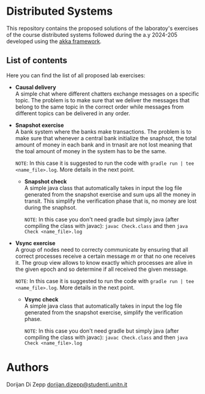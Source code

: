 # Distributed Systems

This repository contains the proposed solutions of the laboratoy's exercises of the course distributed systems followed during the a.y 2024-205 developed using the [akka framework](https://akka.io/).

## List of contents
Here you can find the list of all proposed lab exercises:

- __Causal delivery__<br/>
    A simple chat where different chatters exchange messages on a specific topic. The problem is to make sure that we deliver the messages that belong to the same topic in the correct order while messages from different topics can be delivered in any order.

- __Snapshot exercise__<br/>
    A bank system where the banks make transactions. The problem is to make sure that whenever a central bank initialize the snaphsot, the total amount of money in each bank and in trnasit are not lost meaning that the toal amount of money in the system has to be the same.
    
    `NOTE`: In this case it is suggested to run the code with `gradle run | tee <name_file>.log`. More details in the next point.

    - __Snapshot check__<br/>
        A simple java class that automatically takes in input the log file generated from the snapshot exercise and sum ups all the money in transit. This simplify the verification phase that is, no money are lost during the snaphsot.

        `NOTE`: In this case you don't need gradle but simply java (after compiling the class with javac): `javac Check.class` and then `java Check <name_file>.log`

- __Vsync exercise__<br/>
    A group of nodes need to correcty communicate by ensuring that all correct processes receive a certain message $m$ or that no one receives it. The group view allows to know exactly which processes are alive in the given epoch and so determine if all received the given message.

    `NOTE`: In this case it is suggested to run the code with `gradle run | tee <name_file>.log`. More details in the next point.

    - __Vsync check__<br/>
        A simple java class that automatically takes in input the log file generated from the snapshot exercise, simplify the verification phase.

        `NOTE`: In this case you don't need gradle but simply java (after compiling the class with javac): `javac Check.class` and then `java Check <name_file>.log`

# Authors

Dorijan Di Zepp dorijan.dizepp@studenti.unitn.it